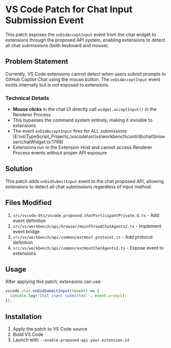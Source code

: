 # VS Code Patch for Chat Input Submission Event

This patch exposes the `onDidAcceptInput` event from the chat widget to extensions through the proposed API system, enabling extensions to detect all chat submissions (both keyboard and mouse).

## Problem Statement

Currently, VS Code extensions cannot detect when users submit prompts to GitHub Copilot Chat using the mouse button. The `onDidAcceptInput` event exists internally but is not exposed to extensions.

### Technical Details

- **Mouse clicks** in the chat UI directly call `widget.acceptInput()` in the Renderer Process
- This bypasses the command system entirely, making it invisible to extensions
- The event `onDidAcceptInput` fires for ALL submissions (E:\vs\TypeScript_Projects\_\vscode\src\vs\workbench\contrib\chat\browser\chatWidget.ts:1769)
- Extensions run in the Extension Host and cannot access Renderer Process events without proper API exposure

## Solution

This patch adds `onDidSubmitInput` event to the chat proposed API, allowing extensions to detect all chat submissions regardless of input method.

## Files Modified

1. `src/vscode-dts/vscode.proposed.chatParticipantPrivate.d.ts` - Add event definition
2. `src/vs/workbench/api/browser/mainThreadChatAgents2.ts` - Implement event bridge
3. `src/vs/workbench/api/common/extHost.protocol.ts` - Add protocol definition
4. `src/vs/workbench/api/common/extHostChatAgents2.ts` - Expose event to extensions

## Usage

After applying this patch, extensions can use:

```typescript
vscode.chat.onDidSubmitInput((event) => {
  console.log('Chat input submitted:', event.prompt);
});
```

## Installation

1. Apply the patch to VS Code source
2. Build VS Code
3. Launch with `--enable-proposed-api your.extension.id`